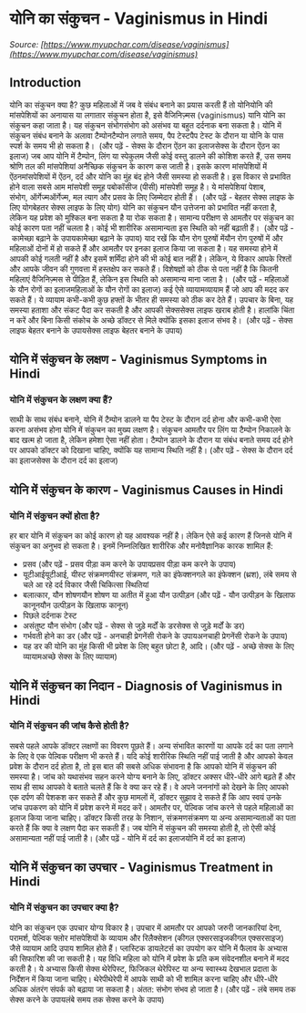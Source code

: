 # योनि का संकुचन - Vaginismus in Hindi
_Source: [https://www.myupchar.com/disease/vaginismus](https://www.myupchar.com/disease/vaginismus)_

## Introduction
योनि का संकुचन क्या है?
कुछ महिलाओं में जब वे संबंध बनाने का प्रयास करती हैं तो योनियोनि की मांसपेशियों का अनायास या लगातार संकुचन होता है, इसे वैजिनिज़्मस (vaginismus) यानि योनि का संकुचन कहा जाता है। यह संकुचन संभोगसंभोग को असंभव या बहुत दर्दनाक बना सकता है। योनि में संकुचन संबंध बनाने के अलावा टैम्पोनटैम्पोन लगाते समय, पैप टेस्टपैप टेस्ट के दौरान या योनि के पास स्पर्श के समय भी हो सकता है। 
(और पढ़ें - सेक्स के दौरान ऐंठन का इलाजसेक्स के दौरान ऐंठन का इलाज)
जब आप योनि में टैम्पोन, लिंग या स्पेकुलम जैसी कोई वस्तु डालने की कोशिश करते हैं, उस समय श्रोणि तल की मांसपेशियां अनैच्छिक संकुचन के कारण कस जाती है। इसके कारण मांसपेशियों में ऐंठनमांसपेशियों में ऐंठन, दर्द और योनि का मुंह बंद होने जैसी समस्या हो सकती है। इस विकार से प्रभावित होने वाला सबसे आम मांसपेशी समूह पबोकॉसीज (पीसी) मांसपेशी समूह है। ये मांसपेशियां पेशाब, संभोग, ऑर्गेज्मऑर्गेज्म, मल त्याग और प्रसव के लिए जिम्मेदार होती हैं। 
(और पढ़ें - बेहतर सेक्स लाइफ के लिए योगबेहतर सेक्स लाइफ के लिए योग)
योनि का संकुचन यौन उत्तेजना को प्रभावित नहीं करता है, लेकिन यह प्रवेश को मुश्किल बना सकता है या रोक सकता है। सामान्य परीक्षण से आमतौर पर संकुचन का कोई कारण पता नहीं चलता है। कोई भी शारीरिक असामान्यता इस स्थिति को नहीं बढ़ाती हैं। 
(और पढ़ें - कामेच्छा बढ़ाने के उपायकामेच्छा बढ़ाने के उपाय)
याद रखें कि यौन रोग पुरुषों मेंयौन रोग पुरुषों में और महिलाओं दोनों में हो सकते हैं और आमतौर पर इनका इलाज किया जा सकता है। यह समस्या होने में आपकी कोई गलती नहीं है और इसमें शर्मिंदा होने की भी कोई बात नहीं है। लेकिन, ये विकार आपके रिश्तों और आपके जीवन की गुणवत्ता में हस्तक्षेप कर सकते हैं। विशेषज्ञों को ठीक से पता नहीं है कि कितनी महिलाएं वैजिनिज़्मस से पीड़ित हैं, लेकिन इस स्थिति को असामान्य माना जाता है। 
(और पढ़ें - महिलाओं के यौन रोगों का इलाजमहिलाओं के यौन रोगों का इलाज)
कई ऐसे व्यायामव्यायाम हैं जो आप की मदद कर सकते हैं। ये व्यायाम कभी-कभी कुछ हफ्तों के भीतर ही समस्या को ठीक कर देते हैं। उपचार के बिना, यह समस्या हताशा और संकट पैदा कर सकती है और आपकी सेक्ससेक्स लाइफ खराब होती है। हालांकि चिंता न करें और बिना किसी संकोच के अच्छे डॉक्टर से मिले क्योंकि इसका इलाज संभव है। 
(और पढ़ें - सेक्स लाइफ बेहतर बनाने के उपायसेक्स लाइफ बेहतर बनाने के उपाय)

## योनि में संकुचन के लक्षण - Vaginismus Symptoms in Hindi
### योनि में संकुचन के लक्षण क्या हैं?
साथी के साथ संबंध बनाने, योनि में टैम्पोन डालने या पैप टेस्ट के दौरान दर्द होना और कभी-कभी ऐसा करना असंभव होना योनि में संकुचन का मुख्य लक्षण है। संकुचन आमतौर पर लिंग या टैम्पोन निकालने के बाद खत्म हो जाता है, लेकिन हमेशा ऐसा नहीं होता। टैम्पोन डालने के दौरान या संबंध बनाते समय दर्द होने पर आपको डॉक्टर को दिखाना चाहिए, क्योंकि यह सामान्य स्थिति नहीं है।
(और पढ़ें - सेक्स के दौरान दर्द का इलाजसेक्स के दौरान दर्द का इलाज)

## योनि में संकुचन के कारण - Vaginismus Causes in Hindi
### योनि में संकुचन क्यों होता है?
हर बार योनि में संकुचन का कोई कारण हो यह आवश्यक नहीं है। लेकिन ऐसे कई कारण हैं जिनसे योनि में संकुचन का अनुभव हो सकता है। इनमें निम्नलिखित शारीरिक और मनोवैज्ञानिक कारक शामिल हैं:
- प्रसव (और पढ़ें - प्रसव पीड़ा कम करने के उपायप्रसव पीड़ा कम करने के उपाय)
- यूटीआईयूटीआई, यीस्ट संक्रमणयीस्ट संक्रमण, गले का इंफेक्शनगले का इंफेक्शन (थ्रश), लंबे समय से चले आ रहे दर्द विकार जैसी चिकित्सा स्थितियां
- बलात्कार, यौन शोषणयौन शोषण या अतीत में हुआ यौन उत्पीड़न (और पढ़ें - यौन उत्पीड़न के खिलाफ कानूनयौन उत्पीड़न के खिलाफ कानून)
- पिछले दर्दनाक टेस्ट
- असंतुष्ट यौन संभोग (और पढ़ें - सेक्स से जुड़े मर्दों के डरसेक्स से जुड़े मर्दों के डर)
- गर्भवती होने का डर (और पढ़ें - अनचाही प्रेगनेंसी रोकने के उपायअनचाही प्रेगनेंसी रोकने के उपाय)
- यह डर की योनि का मुंह किसी भी प्रवेश के लिए बहुत छोटा है, आदि। (और पढ़ें - अच्छे सेक्स के लिए व्यायामअच्छे सेक्स के लिए व्यायाम)

## योनि में संकुचन का निदान - Diagnosis of Vaginismus in Hindi
### योनि में संकुचन की जांच कैसे होती है?
सबसे पहले आपके डॉक्टर लक्षणों का विवरण पूछते हैं। अन्य संभावित कारणों या आपके दर्द का पता लगाने के लिए वे एक पेल्विक परीक्षण भी करते हैं। यदि कोई शारीरिक स्थिति नहीं पाई जाती है और आपको केवल प्रवेश के दौरान दर्द होता है, तो इस बात की सबसे अधिक संभावना है कि आपको योनि में संकुचन की समस्या है।
जांच को यथासंभव सहन करने योग्य बनाने के लिए, डॉक्टर अक्सर धीरे-धीरे आगे बढ़ते हैं और साथ ही साथ आपको वे बताते चलते हैं कि वे क्या कर रहे हैं। वे अपने जननांगों को देखने के लिए आपको एक दर्पण की पेशकश कर सकते हैं और कुछ मामलों में, डॉक्टर सुझाव दे सकते हैं कि आप स्वयं उनके जांच उपकरण को योनि में प्रवेश करने में मदद करें। आमतौर पर, पेल्विक जांच करने से पहले महिलाओं का इलाज किया जाना चाहिए। डॉक्टर किसी तरह के निशान, संक्रमणसंक्रमण या अन्य असामान्यताओं का पता करते हैं कि क्या वे लक्षण पैदा कर सकती हैं। जब योनि में संकुचन की समस्या होती है, तो ऐसी कोई असामान्यता नहीं पाई जाती है।
(और पढ़ें - योनि में दर्द का इलाजयोनि में दर्द का इलाज)

## योनि में संकुचन का उपचार - Vaginismus Treatment in Hindi
### योनि में संकुचन का उपचार क्या है?
योनि का संकुचन एक उपचार योग्य विकार है। उपचार में आमतौर पर आपको जरुरी जानकारियां देना, परामर्श, पेल्विक फ्लोर मांसपेशियों के व्यायाम और रिलैक्सेशन (कीगल एक्सरसाइजकीगल एक्सरसाइज) जैसे व्यायाम आदि उपाय शामिल होते हैं।
प्लास्टिक डायलेटर्स का उपयोग कर योनि में फैलाव के अभ्यास की सिफारिश की जा सकती है। यह विधि महिला को योनि में प्रवेश के प्रति कम संवेदनशील बनाने में मदद करती है। ये अभ्यास किसी सेक्स थेरेपिस्ट, फिजिकल थेरेपिस्ट या अन्य स्वास्थ्य देखभाल प्रदाता के निर्देशन में किया जाना चाहिए। थेरेपीथेरेपी में आपके साथी को भी शामिल करना चाहिए और धीरे-धीरे अधिक अंतरंग संपर्क को बढ़ाया जा सकता है। अंतत: संभोग संभव हो जाता है।
(और पढ़ें - लंबे समय तक सेक्स करने के उपायलंबे समय तक सेक्स करने के उपाय)

